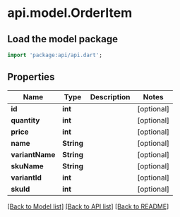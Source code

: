# api.model.OrderItem

## Load the model package
```dart
import 'package:api/api.dart';
```

## Properties
Name | Type | Description | Notes
------------ | ------------- | ------------- | -------------
**id** | **int** |  | [optional] 
**quantity** | **int** |  | [optional] 
**price** | **int** |  | [optional] 
**name** | **String** |  | [optional] 
**variantName** | **String** |  | [optional] 
**skuName** | **String** |  | [optional] 
**variantId** | **int** |  | [optional] 
**skuId** | **int** |  | [optional] 

[[Back to Model list]](../README.md#documentation-for-models) [[Back to API list]](../README.md#documentation-for-api-endpoints) [[Back to README]](../README.md)


